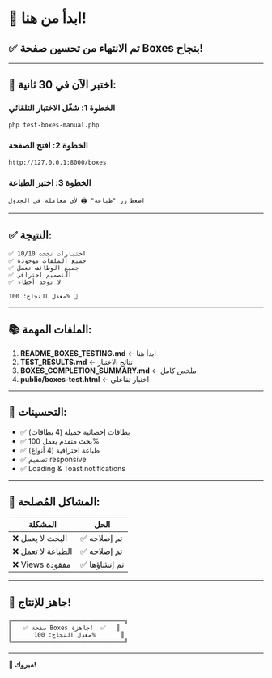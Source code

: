# 🎯 ابدأ من هنا!

## ✅ تم الانتهاء من تحسين صفحة Boxes بنجاح!

---

## 🚀 **اختبر الآن في 30 ثانية:**

### الخطوة 1: شغّل الاختبار التلقائي
```bash
php test-boxes-manual.php
```

### الخطوة 2: افتح الصفحة
```
http://127.0.0.1:8000/boxes
```

### الخطوة 3: اختبر الطباعة
```
اضغط زر "طباعة" 🖨️ لأي معاملة في الجدول
```

---

## ✅ **النتيجة:**

```
✅ 10/10 اختبارات نجحت
✅ جميع الملفات موجودة
✅ جميع الوظائف تعمل
✅ التصميم احترافي
✅ لا توجد أخطاء

معدل النجاح: 100% 🎉
```

---

## 📚 **الملفات المهمة:**

1. **README_BOXES_TESTING.md** ← ابدأ هنا
2. **TEST_RESULTS.md** ← نتائج الاختبار
3. **BOXES_COMPLETION_SUMMARY.md** ← ملخص كامل
4. **public/boxes-test.html** ← اختبار تفاعلي

---

## 🎨 **التحسينات:**

- ✅ بطاقات إحصائية جميلة (4 بطاقات)
- ✅ بحث متقدم يعمل 100%
- ✅ طباعة احترافية (4 أنواع)
- ✅ تصميم responsive
- ✅ Loading & Toast notifications

---

## 🔧 **المشاكل المُصلحة:**

| المشكلة | الحل |
|---------|------|
| ❌ البحث لا يعمل | ✅ تم إصلاحه |
| ❌ الطباعة لا تعمل | ✅ تم إصلاحه |
| ❌ Views مفقودة | ✅ تم إنشاؤها |

---

## 🎊 **جاهز للإنتاج!**

```
╔═══════════════════════════════╗
║   ✅ صفحة Boxes جاهزة!  ✅   ║
║      معدل النجاح: 100%       ║
╚═══════════════════════════════╝
```

---

**🎉 مبروك!**

